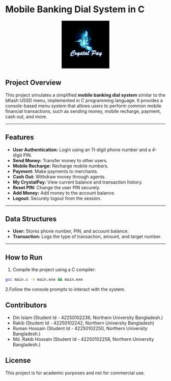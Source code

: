 # Mobile Banking Dial System in C

<p align="center">
    <img src="logo.png" width="150" alt="Crystal Pay (Mobile Banking Dial System)" />
</p>

## Project Overview

This project simulates a simplified **mobile banking dial system** similar to the bKash USSD menu, implemented in C programming language. It provides a console-based menu system that allows users to perform common mobile financial transactions, such as sending money, mobile recharge, payment, cash out, and more.

---

## Features

- **User Authentication:** Login using an 11-digit phone number and a 4-digit PIN.
- **Send Money:** Transfer money to other users.
- **Mobile Recharge:** Recharge mobile numbers.
- **Payment:** Make payments to merchants.
- **Cash Out:** Withdraw money through agents.
- **My CrystalPay:** View current balance and transaction history.
- **Reset PIN:** Change the user PIN securely.
- **Add Money:** Add money to the account balance.
- **Logout:** Securely logout from the session.

---

## Data Structures

- **User:** Stores phone number, PIN, and account balance.
- **Transaction:** Logs the type of transaction, amount, and target number.

---

## How to Run

1. Compile the project using a C compiler:

```bash
gcc main.c -o main.exe && main.exe
```

2.Follow the console prompts to interact with the system.

## Contributors

- Din Islam (Student Id - 42250102236, Northern University Bangladesh.)
- Rakib (Student Id - 42250102242, Northern University Bangladesh)
- Ruman Hossain (Student Id - 42250102250, Northern University Bangladesh.)
- Md. Rakib Hossain (Student Id - 42250102258, Northern University Bangladesh.)

## License

This project is for academic purposes and not for commercial use.
